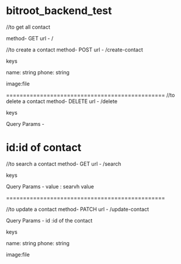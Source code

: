 # bitroot_backend_test
  //to get all contact
  
   method- GET
   url -  / 
 
 //to create a contact
 method- POST
 url -  /create-contact
 
  keys
 
 name: string 
 phone: string 
 
 image:file
 

===============================================
 //to delete a contact
 method- DELETE
 url -  /delete
 
  keys
 
 Query Params -
 
 id:id of contact
===============================================
 //to search a contact
 method- GET
 url -  /search
 
  keys
 
 Query Params -
  value : searvh value
  
  ===============================================
   
 //to update a contact
 method- PATCH
 url -  /update-contact
 
  Query Params -
  id :id of the contact
 
  keys
 
 name: string 
 phone: string 
 
 image:file
 
  
  
  
  
  
  
